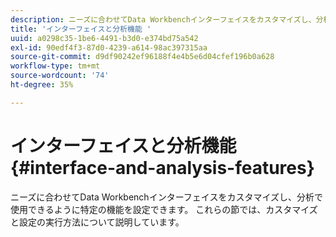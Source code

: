 ```yaml
---
description: ニーズに合わせてData Workbenchインターフェイスをカスタマイズし、分析で使用できるように特定の機能を設定できます。 これらの節では、カスタマイズと設定の実行方法について説明しています。
title: 'インターフェイスと分析機能 '
uuid: a0298c35-1be6-4491-b3d0-e374bd75a542
exl-id: 90edf4f3-87d0-4239-a614-98ac397315aa
source-git-commit: d9df90242ef96188f4e4b5e6d04cfef196b0a628
workflow-type: tm+mt
source-wordcount: '74'
ht-degree: 35%

---
```


# インターフェイスと分析機能{#interface-and-analysis-features}

ニーズに合わせてData Workbenchインターフェイスをカスタマイズし、分析で使用できるように特定の機能を設定できます。 これらの節では、カスタマイズと設定の実行方法について説明しています。
